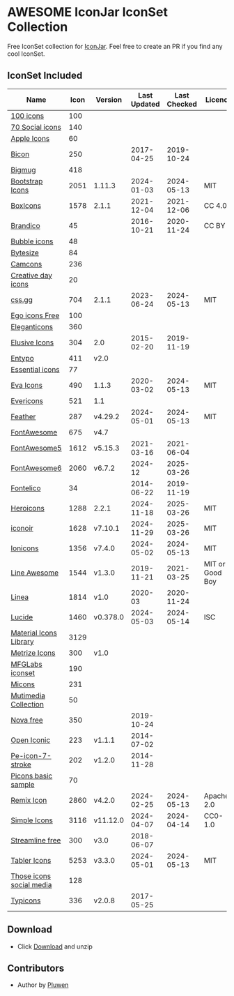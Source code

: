 # AWESOME IconJar IconSet Collection

Free IconSet collection for [IconJar](https://geticonjar.com/). Feel free to create an PR if you find any cool IconSet.

## IconSet Included

| Name            | Icon | Version | Last Updated | Last Checked | Licence |
| --------------- | ------ | ------- | ----- | ----- | ---- |
| [100 icons](#) | 100 | | | | |
| [70 Social icons](#) | 140 | | | | |
| [Apple Icons](http://www.webalys.com) | 60 | | | | |
| [Bicon](http://bicon.lab.themebucket.net) | 250 | | 2017-04-25 | 2019-10-24 | |
| [Bigmug](#) | 418 | | | | |
| [Bootstrap Icons](https://github.com/twbs/icons) | 2051 | 1.11.3 | 2024-01-03 | 2024-05-13 | MIT |
| [BoxIcons](https://github.com/atisawd/boxicons) | 1578 | 2.1.1 | 2021-12-04 | 2021-12-06 | CC 4.0 |
| [Brandico](https://github.com/fontello/brandico.font) | 45 | | 2016-10-21 | 2020-11-24 | CC BY |
| [Bubble icons](#) | 48 | | | | |
| [Bytesize](#) | 84 | | | | |
| [Camcons](#) | 236 | | | | |
| [Creative day icons](#) | 20 | | | | |
| [css.gg](https://github.com/astrit/css.gg) | 704 | 2.1.1 | 2023-06-24 | 2024-05-13 | MIT |
| [Ego icons Free](http://www.ego-icons.com) | 100 | | | | |
| [Eleganticons](https://github.com/josephnle/elegant-icons) | 360 | | | | |
| [Elusive Icons](https://github.com/reduxframework/elusive-icons) | 304 | 2.0 | 2015-02-20 | 2019-11-19 | |
| [Entypo](http://www.entypo.com) | 411 | v2.0 | | | |
| [Essential icons](#) | 77 | | | | |
| [Eva Icons](https://github.com/akveo/eva-icons) | 490 | 1.1.3 | 2020-03-02 | 2024-05-13 | MIT |
| [Evericons](http://www.evericons.com) | 521 | 1.1 | | | |
| [Feather](https://github.com/feathericons/feather) | 287 | v4.29.2 | 2024-05-01 | 2024-05-13 | MIT |
| [FontAwesome](https://github.com/FortAwesome/Font-Awesome) | 675 | v4.7 | | | |
| [FontAwesome5](https://fontawesome.com) | 1612 | v5.15.3 | 2021-03-16 | 2021-06-04 | |
| [FontAwesome6](https://fontawesome.com) | 2060 | v6.7.2 | 2024-12 | 2025-03-26 | |
| [Fontelico](https://github.com/fontello/fontelico.font) | 34 |  | 2014-06-22 | 2019-11-19 | |
| [Heroicons](https://github.com/tailwindlabs/heroicons) | 1288 | 2.2.1 | 2024-11-18 | 2025-03-26 | MIT |
| [iconoir](https://github.com/iconoir-icons/iconoir) | 1628 | v7.10.1 | 2024-11-29 | 2025-03-26 | MIT |
| [Ionicons](https://github.com/ionic-team/ionicons) | 1356 | v7.4.0 | 2024-05-02 | 2024-05-13 | MIT |
| [Line Awesome](https://github.com/icons8/line-awesome) | 1544 | v1.3.0 | 2019-11-21 | 2021-03-25 | MIT or Good Boy |
| [Linea](http://linea.io) | 1814 | v1.0 | 2020-03 | 2020-11-24 | |
| [Lucide](https://github.com/lucide-icons/lucide) | 1460 | v0.378.0 | 2024-05-03 | 2024-05-14 | ISC |
| [Material Icons Library](https://icons.pixsellz.io/) | 3129 | | | | |
| [Metrize Icons](http://www.alessioatzeni.com/metrize-icons) | 300 | v1.0 | | | |
| [MFGLabs iconset](https://github.com/MfgLabs/mfglabs-iconset) | 190 | | | | |
| [Micons](https://dribbble.com/shots/2071168-231-Icon-Set) | 231 | | | | |
| [Mutimedia Collection](#) | 50 | | | | |
| [Nova free](https://www.webalys.com/nova/) | 350 |  | 2019-10-24 | | |
| [Open Iconic](https://github.com/iconic/open-iconic) | 223 | v1.1.1 | 2014-07-02 | | |
| [Pe-icon-7-stroke](http://themes-pixeden.com/font-demos/7-stroke) | 202 | v1.2.0 | 2014-11-28 | | |
| [Picons basic sample](#) | 70 | | | | |
| [Remix Icon](https://github.com/Remix-Design/RemixIcon) | 2860 | v4.2.0 | 2024-02-25 | 2024-05-13 | Apache-2.0 |
| [Simple Icons](https://github.com/simple-icons/simple-icons) | 3116 | v11.12.0 | 2024-04-07 | 2024-04-14 | CC0-1.0 |
| [Streamline free](https://streamlineicons.com) | 300 | v3.0 | 2018-06-07 | | |
| [Tabler Icons](https://github.com/tabler/tabler-icons) | 5253 | v3.3.0 | 2024-05-01 | 2024-05-13 | MIT |
| [Those icons social media](https://thoseicons.com/freebies) | 128 | | | | |
| [Typicons](https://github.com/stephenhutchings/typicons.font) | 336 | v2.0.8 | 2017-05-25 | | |

## Download

* Click [Download](https://github.com/pluwen/awesome-iconjar/archive/main.zip) and unzip

## Contributors

* Author by [Pluwen](https://twitter.com/pluwen)
